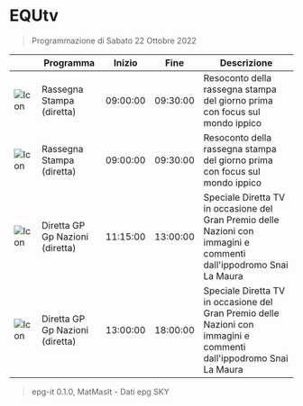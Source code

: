 # EQUtv
> Programmazione di Sabato 22 Ottobre 2022

||Programma|Inizio|Fine|Descrizione|
|---|---|---|---|---|
|![Icon](https://guidatv.sky.it/uuid/SportCalcio_Cover_JgZRMKTlp.png)|Rassegna Stampa (diretta)|09:00:00|09:30:00|Resoconto della rassegna stampa del giorno prima con focus sul mondo ippico
|![Icon](https://guidatv.sky.it/uuid/SportCalcio_Cover_JgZRMKTlp.png)|Rassegna Stampa (diretta)|09:00:00|09:30:00|Resoconto della rassegna stampa del giorno prima con focus sul mondo ippico
|![Icon](https://guidatv.sky.it/uuid/SportCalcio_Cover_JgZRMKTlp.png)|Diretta GP Gp Nazioni (diretta)|11:15:00|13:00:00|Speciale Diretta TV in occasione del Gran Premio delle Nazioni con immagini e commenti dall&#039;ippodromo Snai La Maura
|![Icon](https://guidatv.sky.it/uuid/SportCalcio_Cover_JgZRMKTlp.png)|Diretta GP Gp Nazioni (diretta)|13:00:00|18:00:00|Speciale Diretta TV in occasione del Gran Premio delle Nazioni con immagini e commenti dall&#039;ippodromo Snai La Maura



 > epg-it 0.1.0, MatMasIt - Dati epg SKY
